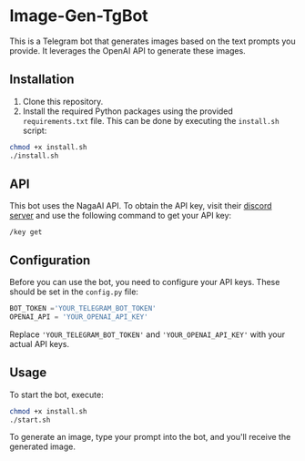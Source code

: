 # Image-Gen-TgBot

This is a Telegram bot that generates images based on the text prompts you provide. It leverages the OpenAI API to generate these images.

## Installation

1. Clone this repository.
2. Install the required Python packages using the provided `requirements.txt` file. This can be done by executing the `install.sh` script: 
```bash
chmod +x install.sh
./install.sh
```

## API

This bot uses the NagaAI API. To obtain the API key, visit their [discord server](https://discord.gg/dZpCWZ3d) and use the following command to get your API key:
```
/key get

```

## Configuration

Before you can use the bot, you need to configure your API keys. These should be set in the `config.py` file:
```python
BOT_TOKEN ='YOUR_TELEGRAM_BOT_TOKEN'
OPENAI_API = 'YOUR_OPENAI_API_KEY'
```

Replace `'YOUR_TELEGRAM_BOT_TOKEN'` and `'YOUR_OPENAI_API_KEY'` with your actual API keys.

## Usage

To start the bot, execute:
```bash
chmod +x install.sh
./start.sh
```

To generate an image, type your prompt into the bot, and you'll receive the generated image.
